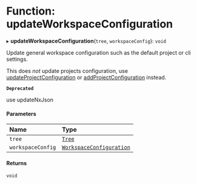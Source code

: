 # Function: updateWorkspaceConfiguration

▸ **updateWorkspaceConfiguration**(`tree`, `workspaceConfig`): `void`

Update general workspace configuration such as the default project or cli settings.

This does _not_ update projects configuration, use [updateProjectConfiguration](../../devkit/documents/updateProjectConfiguration) or [addProjectConfiguration](../../devkit/documents/addProjectConfiguration) instead.

**`Deprecated`**

use updateNxJson

#### Parameters

| Name              | Type                                                                      |
| :---------------- | :------------------------------------------------------------------------ |
| `tree`            | [`Tree`](../../devkit/documents/Tree)                                     |
| `workspaceConfig` | [`WorkspaceConfiguration`](../../devkit/documents/WorkspaceConfiguration) |

#### Returns

`void`
